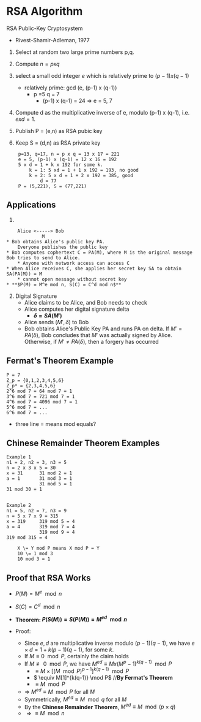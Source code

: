# RSA Algorithm
 RSA Public-Key Cryptosystem
 * Rivest-Shamir-Adleman, 1977
 1. Select at random two large prime numbers p,q.
 2. Compute $n = p x q$
 3. select a small odd integer $e$ which is relatively prime to $(p-1) x (q-1)$
    * relatively prime: gcd (e, (p-1) x (q-1))
        * p =5 q = 7
            * (p-1) x (q-1) = 24 => e = 5, 7
4. Compute d as the multiplicative inverse of e, modulo (p-1) x (q-1), i.e. $e x d = 1 % [(p-1) x (q-1)]$.
5. Publish P = (e,n) as RSA pubic key
6. Keep S = (d,n) as RSA private key

        p=13, q=17, n = p x q = 13 x 17 = 221
        e = 5, (p-1) x (q-1) = 12 x 16 = 192
        5 x d = 1 + k x 192 for some k.
            k = 1: 5 xd = 1 + 1 x 192 = 193, no good
            k = 2: 5 x d = 1 + 2 x 192 = 385, good
                d = 77
        P = (5,221), S = (77,221)

## Applications
1. 

        Alice <-----> Bob
                 M
    * Bob obtains Alice's public key PA.
        Everyone publishes the public key
    * Bob computes cophertext C = PA(M), where M is the original message Bob tries to send to Alice.
        * Anyone with network access can access C
    * When Alice receives C, she applies her secret key SA to obtain SA(PA(M)) = M
        * cannot open message without secret key
    * **$P(M) = M^e mod n, S(C) = C^d mod n$**


2. Digital Signature
    * Alice claims to be Alice, and Bob needs to check
    * Alice computes her digital signature delta
        * **$\delta = SA(M')$**
    * Alice sends $(M', \delta)$ to Bob
    * Bob obtains Alice's Public Key PA and runs PA on delta. If $M' = PA(\delta)$, Bob concludes that $M'$ was actually signed by Alice. Otherwise, if $M' \neq PA(\delta)$, then a forgery has occurred


## Fermat's Theorem Example

    P = 7
    Z_p = {0,1,2,3,4,5,6}
    Z_p* = {2,3,4,5,6}
    2^6 mod 7 = 64 mod 7 = 1
    3^6 mod 7 = 721 mod 7 = 1
    4^6 mod 7 = 4096 mod 7 = 1
    5^6 mod 7 = ...
    6^6 mod 7 = ...

* three line = means mod equals?
## Chinese Remainder Theorem Examples

    Example 1
    n1 = 2, n2 = 3, n3 = 5
    n = 2 x 3 x 5 = 30
    x = 31      31 mod 2 = 1
    a = 1       31 mod 3 = 1
                31 mod 5 = 1
    31 mod 30 = 1


    Example 2
    n1 = 5, n2 = 7, n3 = 9
    n = 5 x 7 x 9 = 315
    x = 319     319 mod 5 = 4
    a = 4       319 mod 7 = 4
                319 mod 9 = 4
    319 mod 315 = 4

        X \= Y mod P means X mod P = Y
        10 \= 1 mod 3
        10 mod 3 = 1

## Proof that RSA Works
* $P(M)= M^e \mod n$
* $S(C)= C^d \mod n$

* **Theorem: $P(S(M)) = S(P(M)) = M^{ed} \mod n$**
* Proof:
    * Since $e,d$ are multiplicative inverse modulo $(p-1)(q-1)$, we have $e \times d = 1 + k(p-1)(q-1)$, for some $k$.
    * If $M \equiv 0 \mod P$, certainly the claim holds
    * If $M \not \equiv 0 \mod P$, we have $M^{ed} \equiv M x (M^p-1)^{k(q-1)} \mod P$
        * $\equiv M \times [(M \mod P)^{p-1}]^{k(q-1)} \mod P$
        * $ \equiv M[1]^{k(q-1)} \mod P$ //**By Fermat's Theorem**
        * $\equiv M \mod P$
    * => $M^{ed} \equiv M \mod P$ for all $M$
    * Symmetrically, $M^{ed} \equiv M \mod q$ for all $M$
    * By the **Chinese Remainder Theorem**, $M^{ed} \equiv M \mod (p \times q)$
    * $\Rightarrow \equiv M \mod n$